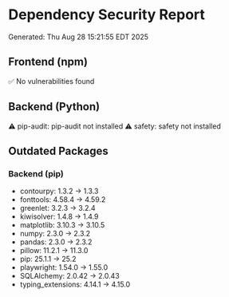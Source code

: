 # Dependency Security Report
Generated: Thu Aug 28 15:21:55 EDT 2025

## Frontend (npm)
✅ No vulnerabilities found

## Backend (Python)
⚠️ pip-audit: pip-audit not installed
⚠️ safety: safety not installed

## Outdated Packages
### Backend (pip)
- contourpy: 1.3.2 → 1.3.3
- fonttools: 4.58.4 → 4.59.2
- greenlet: 3.2.3 → 3.2.4
- kiwisolver: 1.4.8 → 1.4.9
- matplotlib: 3.10.3 → 3.10.5
- numpy: 2.3.0 → 2.3.2
- pandas: 2.3.0 → 2.3.2
- pillow: 11.2.1 → 11.3.0
- pip: 25.1.1 → 25.2
- playwright: 1.54.0 → 1.55.0
- SQLAlchemy: 2.0.42 → 2.0.43
- typing_extensions: 4.14.1 → 4.15.0